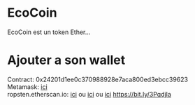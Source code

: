 # EcoCoin
EcoCoin est un token Ether... 

# Ajouter a son wallet

Contract: 0x24201d1ee0c370988928e7aca800ed3ebcc39623 <br/>
Metamask: [ici](https://vittominacori.github.io/watch-token/page/?hash=0x7b2261646472657373223a22307832343230316431656530633337303938383932386537616361383030656433656263633339363233222c226c6f676f223a2268747470733a2f2f7261772e67697468756275736572636f6e74656e742e636f6d2f4d7945636f7269612f7075626c6973682f6d61696e2f746f6b656e2f696d616765732f38363331373132302e706e67227d&network=ropsten) <br/>
ropsten.etherscan.io: [ici](https://ropsten.etherscan.io/dapp/0x24201d1ee0c370988928e7aca800ed3ebcc39623) ou [ici](https://ropsten.etherscan.io/token/0x24201d1ee0c370988928e7aca800ed3ebcc39623) ou [ici](https://ropsten.etherscan.io/address/0x24201d1ee0c370988928e7aca800ed3ebcc39623)
https://bit.ly/3PqdjIa

